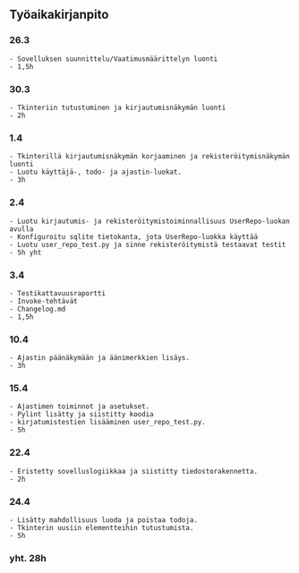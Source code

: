 ## Työaikakirjanpito  
### 26.3  
    - Sovelluksen suunnittelu/Vaatimusmäärittelyn luonti  
    - 1,5h  
### 30.3
    - Tkinteriin tutustuminen ja kirjautumisnäkymän luonti  
    - 2h  
### 1.4  
    - Tkinterillä kirjautumisnäkymän korjaaminen ja rekisteröitymisnäkymän luonti  
    - Luotu käyttäjä-, todo- ja ajastin-luokat.  
    - 3h
### 2.4  
    - Luotu kirjautumis- ja rekisteröitymistoiminnallisuus UserRepo-luokan avulla
    - Konfiguroitu sqlite tietokanta, jota UserRepo-luokka käyttää
    - Luotu user_repo_test.py ja sinne rekisteröitymistä testaavat testit
    - 5h yht
### 3.4  
    - Testikattavuusraportti
    - Invoke-tehtävät
    - Changelog.md
    - 1,5h  
### 10.4  
    - Ajastin päänäkymään ja äänimerkkien lisäys.
    - 3h  
### 15.4  
    - Ajastimen toiminnot ja asetukset.  
    - Pylint lisätty ja siistitty koodia
    - kirjatumistestien lisääminen user_repo_test.py.  
    - 5h  
### 22.4
    - Eristetty sovelluslogiikkaa ja siistitty tiedostorakennetta.
    - 2h  
### 24.4  
    - Lisätty mahdollisuus luoda ja poistaa todoja.
    - Tkinterin uusiin elementteihin tutustumista.
    - 5h
### yht. 28h